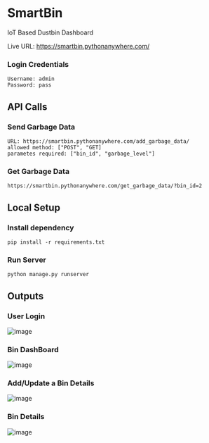 # SmartBin
IoT Based Dustbin Dashboard

Live URL: https://smartbin.pythonanywhere.com/
### Login Credentials
```
Username: admin
Password: pass
```

## API Calls
### Send Garbage Data
```
URL: https://smartbin.pythonanywhere.com/add_garbage_data/
allowed method: ["POST", "GET]
parametes required: ["bin_id", "garbage_level"]
```

### Get Garbage Data
```
https://smartbin.pythonanywhere.com/get_garbage_data/?bin_id=2
```

## Local Setup
### Install dependency
```
pip install -r requirements.txt
```
### Run Server
```
python manage.py runserver
```

## Outputs
### User Login
![image](https://user-images.githubusercontent.com/42216008/196500983-1c4602f7-0400-4aff-82b7-6b79360f35e7.png)


### Bin DashBoard
![image](https://user-images.githubusercontent.com/42216008/196501095-812807b4-8c86-454c-aaea-679c75b4c282.png)


### Add/Update a Bin Details
![image](https://user-images.githubusercontent.com/42216008/196501211-23a78e39-24f6-43a7-a7ff-dfcfd6ec458c.png)


### Bin Details
![image](https://user-images.githubusercontent.com/42216008/196501361-b070a30b-c3f7-46b6-b674-4a1dd87ff0c5.png)
